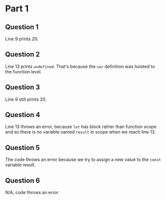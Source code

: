 # Part 1

## Question 1

Line 9 prints 20.

## Question 2

Line 13 prints `undefined`. That's because the `var` definition was hoisted to the function level.

## Question 3

Line 9 still prints 20.

## Question 4

Line 13 throws an error, because `let` has block rather than function scope and so there is no variable named `result` in scope when we reach line 13.

## Question 5

The code throws an error because we try to assign a new value to the `const` variable result.

## Question 6

N/A, code throws an error
